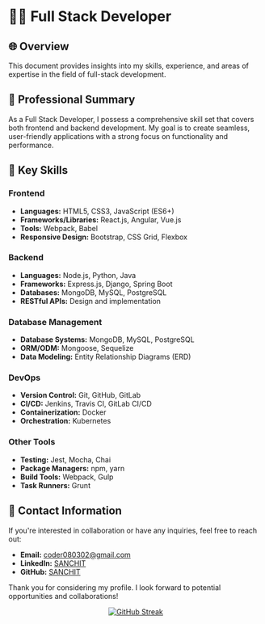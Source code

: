 # 👨‍💻 Full Stack Developer

## 🌐 Overview

 This document provides insights into my skills, experience, and areas of expertise in the field of full-stack development.

## 💼 Professional Summary

As a Full Stack Developer, I possess a comprehensive skill set that covers both frontend and backend development. My goal is to create seamless, user-friendly applications with a strong focus on functionality and performance.

## 🚀 Key Skills

### Frontend
- **Languages:** HTML5, CSS3, JavaScript (ES6+)
- **Frameworks/Libraries:** React.js, Angular, Vue.js
- **Tools:** Webpack, Babel
- **Responsive Design:** Bootstrap, CSS Grid, Flexbox

### Backend
- **Languages:** Node.js, Python, Java
- **Frameworks:** Express.js, Django, Spring Boot
- **Databases:** MongoDB, MySQL, PostgreSQL
- **RESTful APIs:** Design and implementation

### Database Management
- **Database Systems:** MongoDB, MySQL, PostgreSQL
- **ORM/ODM:** Mongoose, Sequelize
- **Data Modeling:** Entity Relationship Diagrams (ERD)

### DevOps
- **Version Control:** Git, GitHub, GitLab
- **CI/CD:** Jenkins, Travis CI, GitLab CI/CD
- **Containerization:** Docker
- **Orchestration:** Kubernetes

### Other Tools
- **Testing:** Jest, Mocha, Chai
- **Package Managers:** npm, yarn
- **Build Tools:** Webpack, Gulp
- **Task Runners:** Grunt



## 📧 Contact Information

If you're interested in collaboration or have any inquiries, feel free to reach out:

- **Email:** coder080302@gmail.com
- **LinkedIn:** [SANCHIT](https://www.linkedin.com/in/sanchit-tripathi-b894b4228/)
- **GitHub:** [SANCHIT](https://github.com/codezen879)

Thank you for considering my profile. I look forward to potential opportunities and collaborations!
                               <div align="center">
  <a href="https://git.io/streak-stats">
    <img src="https://streak-stats.demolab.com/?user=codezen879" alt="GitHub Streak" />
  </a>
</div>

